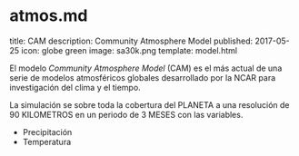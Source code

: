 # atmos.md 
title: CAM
description: Community Atmosphere Model
published: 2017-05-25
icon: globe green
image: sa30k.png
template: model.html

El modelo _Community Atmosphere Model_ (CAM) es el más actual de una serie de modelos atmosféricos globales
desarrollado por la NCAR para investigación del clima y el tiempo. </p>

La simulación se sobre toda la cobertura del PLANETA a una resolución de 90 KILOMETROS
en un periodo de 3 MESES con las variables.

* Precipitación
* Temperatura
